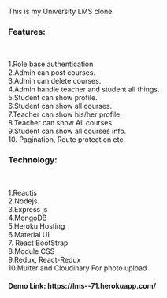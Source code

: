 This is my University LMS clone.<br>

<h3>Features:</h3><br>

1.Role base authentication<br>
2.Admin can post courses.<br>
3.Admin can delete courses.<br>
4.Admin handle teacher and student all things.<br>
5.Student can show profile.<br>
6.Student can show all courses.<br>
7.Teacher can show his/her profile.<br>
8.Teacher can show All courses.<br>
9.Student can show all courses info.<br>
10. Pagination, Route protection etc.<br>

<h3>Technology: </h3/><br>

1.Reactjs <br>
2.Nodejs.<br>
3.Express js<br>
4.MongoDB<br>
5.Heroku Hosting<br>
6.Material UI<br>
7. React BootStrap<br>
8.Module CSS<br>
9.Redux, React-Redux<br>
10.Multer and Cloudinary For photo upload<br>

<h4>Demo Link: https://lms--71.herokuapp.com/<h4/>
